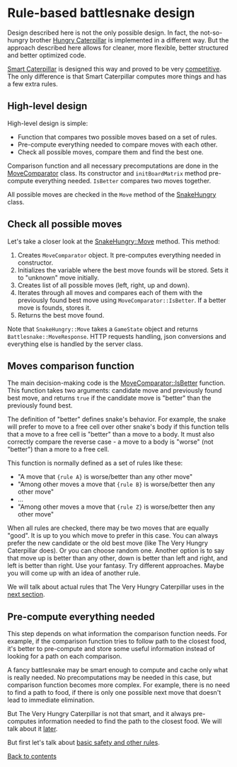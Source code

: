 # Rule-based battlesnake design

Design described here is not the only possible design. In fact, the not-so-hungry brother [Hungry Caterpillar](https://play.battlesnake.com/u/theapx/hungry-caterpillar/) is implemented in a different way. But the approach described here allows for cleaner, more flexible, better structured and better optimized code.

[Smart Caterpillar](https://play.battlesnake.com/u/theapx/smart-caterpillar/) is designed this way and proved to be very [competitive](backstory.md). The only difference is that Smart Caterpillar computes more things and has a few extra rules.

## High-level design

High-level design is simple:
* Function that compares two possible moves based on a set of rules.
* Pre-compute everything needed to compare moves with each other.
* Check all possible moves, compare them and find the best one.

Comparison function and all necessary precomputations are done in the [MoveComparator](../move_comparator.cpp) class. Its constructor and `initBoardMatrix` method pre-compute everything needed. `IsBetter` compares two moves together.

All possible moves are checked in the `Move` method of the [SnakeHungry](../snake_hungry.cpp) class.

## Check all possible moves

Let's take a closer look at the [SnakeHungry::Move](../snake_hungry.cpp) method. This method:
1. Creates `MoveComparator` object. It pre-computes everything needed in constructor.
2. Initializes the variable where the best move founds will be stored. Sets it to "unknown" move initially.
3. Creates list of all possible moves (left, right, up and down).
4. Iterates through all moves and compares each of them with the previously found best move using `MoveComparator::IsBetter`. If a better move is founds, stores it.
5. Returns the best move found.

Note that `SnakeHungry::Move` takes a `GameState` object and returns `Battlesnake::MoveResponse`. HTTP requests handling, json conversions and everything else is handled by the server class.

## Moves comparison function

The main decision-making code is the [MoveComparator::IsBetter](../move_comparator.cpp) function. This function takes two arguments: candidate move and previously found best move, and returns `true` if the candidate move is "better" than the previously found best.

The definition of "better" defines snake's behavior. For example, the snake will prefer to move to a free cell over other snake's body if this function tells that a move to a free cell is "better" than a move to a body. It must also correctly compare the reverse case - a move to a body is "worse" (not "better") than a more to a free cell.

This function is normally defined as a set of rules like these:
* "A move that `{rule A}` is worse/better than any other move"
* "Among other moves a move that `{rule B}` is worse/better then any other move"
* ...
* "Among other moves a move that `{rule Z}` is worse/better then any other move"

When all rules are checked, there may be two moves that are equally "good". It is up to you which move to prefer in this case. You can always prefer the new candidate or the old best move (like The Very Hungry Caterpillar does). Or you can choose random one. Another option is to say that move up is better than any other, down is better than left and right, and left is better than right. Use your fantasy. Try different approaches. Maybe you will come up with an idea of another rule.

We will talk about actual rules that The Very Hungry Caterpillar uses in the [next section](basic_rules.md).

## Pre-compute everything needed

This step depends on what information the comparison function needs. For example, if the comparison function tries to follow path to the closest food, it's better to pre-compute and store some useful information instead of looking for a path on each comparison.

A fancy battlesnake may be smart enough to compute and cache only what is really needed. No precomputations may be needed in this case, but comparison function becomes more complex. For example, there is no need to find a path to food, if there is only one possible next move that doesn't lead to immediate elimination.

But The Very Hungry Caterpillar is not that smart, and it always pre-computes information needed to find the path to the closest food. We will talk about it [later](path_to_food_bfs.md).

But first let's talk about [basic safety and other rules](basic_rules.md).

[Back to contents](../README.md#contents)
